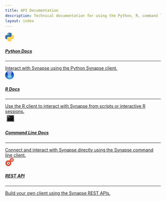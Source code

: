 ```yaml
---
title: API Documentation
description: Technical documentation for using the Python, R, command line clients and RESTful APIs.
layout: index
---
```



<div class="col-xs-12 col-md-12 col-lg-12" id="subjects" style="background-color: transparent;">
    <div class="col-xs-12 col-sm-3">
        <a href="https://python-docs.synapse.org/">
            <div class="subject-card">
                <img src="../assets/images/python_icon.jpeg" alt="python_icon" style="width: 2.0em;"/>
                <h5>Python Docs</h5>
                <hr>
                <span>Interact with Synapse using the Python Synapse client.</span>
            </div>
        </a>
    </div>
    <div class="col-xs-12 col-sm-3">
        <a href="https://r-docs.synapse.org/">
            <div class="subject-card">
                <img src="../assets/images/rstudio_icon.jpeg" alt="R_icon" style="width: 2.0em;"/>
                <h5>R Docs</h5>
                <hr>
                <span>Use the R client to interact with Synapse from scripts or interactive R sessions.</span>
            </div>
        </a>
    </div>
    <div class="col-xs-12 col-sm-3">
        <a href="https://python-docs.synapse.org/build/html/CommandLineClient.html">
            <div class="subject-card">
                <img src="../assets/images/bash_icon.png" alt="bash_icon" style="width: 2.5em;"/>
                <h5>Command Line Docs</h5>
                <hr>
                <span>Connect and interact with Synapse directly using the Synapse command line client.</span>
            </div>
        </a>
    </div>
    <div class="col-xs-12 col-sm-3">
        <a href="https://rest-docs.synapse.org/rest/">
            <div class="subject-card">
                <img src="../assets/images/api_gears.png" alt="gears_icon" style="width: 2.0em;"/>
                <h5>REST API</h5>
                <hr>
                <span>Build your own client using the Synapse REST APIs.</span>
            </div>
        </a>
    </div>

</div>
